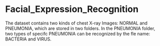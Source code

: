 # Facial_Expression_Recognition

The dataset contains two kinds of chest X-ray Images: NORMAL and PNEUMONIA, which are stored in two folders. In the PNEUMONIA folder, two types of specifc PNEUMONIA can be recognized by the fle name: BACTERIA and VIRUS.
